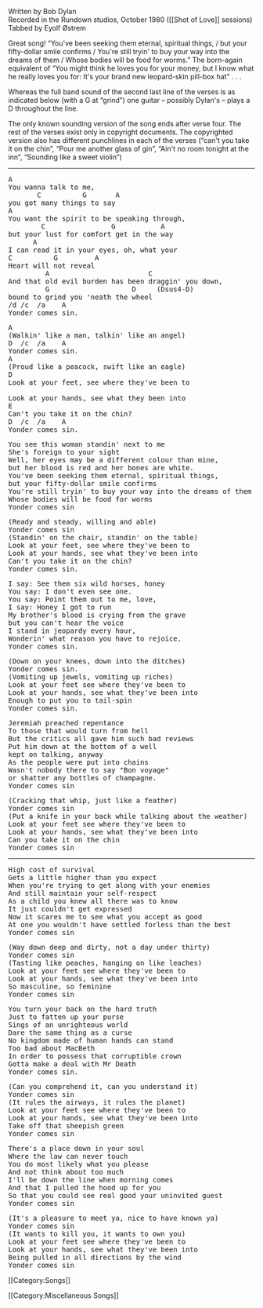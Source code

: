 Written by Bob Dylan<br>
Recorded in the Rundown studios, October 1980 ([[Shot of Love]] sessions)<br>
Tabbed by Eyolf Østrem

Great song! “You've been seeking them eternal, spiritual things, /
but your fifty-dollar smile confirms / You're still tryin' to buy your
way into the dreams of them / Whose bodies will be food for worms.”
The born-again equivalent of “You might think he loves you for your
money, but I know what he really loves you for: It's your brand new
leopard-skin pill-box hat” . . .

Whereas the full band sound of the second last line of the verses is
as indicated below (with a G at “grind”) one guitar – possibly
Dylan's – plays a D throughout the line.

The only known sounding version of the song ends after verse
four. The rest of the verses exist only in copyright documents. The
copyrighted version also has different punchlines in each of the
verses (“can't you take it on the chin”, “Pour me another glass of
gin”, “Ain't no room tonight at the inn”, “Sounding like a sweet
violin”)

----
<pre class="verse">
A
You wanna talk to me,
       C          G       A
you got many things to say
A
You want the spirit to be speaking through,
        C                G           A
but your lust for comfort get in the way
      A
I can read it in your eyes, oh, what your
C          G         A
Heart will not reveal
         A                        C
And that old evil burden has been draggin' you down,
         G                    D     (Dsus4-D)
bound to grind you 'neath the wheel
/d /c  /a    A
Yonder comes sin.
</pre>

<pre class="refrain">
A
(Walkin' like a man, talkin' like an angel)
D  /c  /a    A
Yonder comes sin.
A
(Proud like a peacock, swift like an eagle)
D
Look at your feet, see where they've been to

Look at your hands, see what they been into
E
Can't you take it on the chin?
D  /c  /a    A
Yonder comes sin.
</pre>

<pre class="verse">
You see this woman standin' next to me
She's foreign to your sight
Well, her eyes may be a different colour than mine,
but her blood is red and her bones are white.
You've been seeking them eternal, spiritual things,
but your fifty-dollar smile confirms
You're still tryin' to buy your way into the dreams of them
Whose bodies will be food for worms
Yonder comes sin
</pre>

<pre class="refrain">
(Ready and steady, willing and able)
Yonder comes sin
(Standin' on the chair, standin' on the table)
Look at your feet, see where they've been to
Look at your hands, see what they've been into
Can't you take it on the chin?
Yonder comes sin.
</pre>

<pre class="verse">
I say: See them six wild horses, honey
You say: I don't even see one.
You say: Point them out to me, love,
I say: Honey I got to run
My brother's blood is crying from the grave
but you can't hear the voice
I stand in jeopardy every hour,
Wonderin' what reason you have to rejoice.
Yonder comes sin.
</pre>

<pre class="refrain">
(Down on your knees, down into the ditches)
Yonder comes sin.
(Vomiting up jewels, vomiting up riches)
Look at your feet see where they've been to
Look at your hands, see what they've been into
Enough to put you to tail-spin
Yonder comes sin.
</pre>

<pre class="verse">
Jeremiah preached repentance
To those that would turn from hell
But the critics all gave him such bad reviews
Put him down at the bottom of a well
kept on talking, anyway
As the people were put into chains
Wasn't nobody there to say "Bon voyage"
or shatter any bottles of champagne.
Yonder comes sin
</pre>

<pre class="refrain">
(Cracking that whip, just like a feather)
Yonder comes sin
(Put a knife in your back while talking about the weather)
Look at your feet see where they've been to
Look at your hands, see what they've been into
Can you take it on the chin
Yonder comes sin
</pre>

----
<pre class="verse">
High cost of survival
Gets a little higher than you expect
When you're trying to get along with your enemies
And still maintain your self-respect
As a child you knew all there was to know
It just couldn't get expressed
Now it scares me to see what you accept as good
At one you wouldn't have settled forless than the best
Yonder comes sin
</pre>

<pre class="refrain">
(Way down deep and dirty, not a day under thirty)
Yonder comes sin
(Tasting like peaches, hanging on like leaches)
Look at your feet see where they've been to
Look at your hands, see what they've been into
So masculine, so feminine
Yonder comes sin
</pre>

<pre class="verse">
You turn your back on the hard truth
Just to fatten up your purse
Sings of an unrighteous world
Dare the same thing as a curse
No kingdom made of human hands can stand
Too bad about MacBeth
In order to possess that corruptible crown
Gotta make a deal with Mr Death
Yonder comes sin.
</pre>

<pre class="refrain">
(Can you comprehend it, can you understand it)
Yonder comes sin
(It rules the airways, it rules the planet)
Look at your feet see where they've been to
Look at your hands, see what they've been into
Take off that sheepish green
Yonder comes sin
</pre>

<pre class="verse">
There's a place down in your soul
Where the law can never touch
You do most likely what you please
And not think about too much
I'll be down the line when morning comes
And that I pulled the hood up for you
So that you could see real good your uninvited guest
Yonder comes sin
</pre>

<pre class="refrain">
(It's a pleasure to meet ya, nice to have known ya)
Yonder comes sin
(It wants to kill you, it wants to own you)
Look at your feet see where they've been to
Look at your hands, see what they've been into
Being pulled in all directions by the wind
Yonder comes sin
</pre>

[[Category:Songs]]

[[Category:Miscellaneous Songs]]